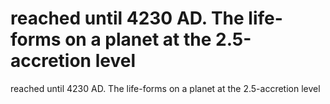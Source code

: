 # reached until 4230 AD. The life-forms on a planet at the 2.5-accretion level

reached until 4230 AD. The life-forms on a planet at the 2.5-accretion level